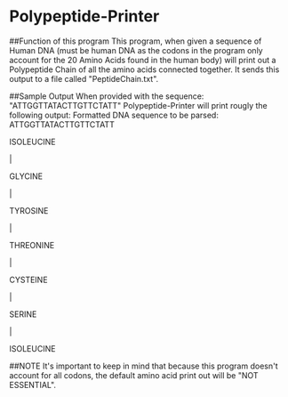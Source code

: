 # Polypeptide-Printer

##Function of this program
This program, when given a sequence of Human DNA (must be human DNA as the codons in the program only account for the 20 Amino Acids found in the human body)
will print out a Polypeptide Chain of all the amino acids connected together. It sends this output to a file called "PeptideChain.txt".

##Sample Output
When provided with the sequence: "ATTGGTTATACTTGTTCTATT"
Polypeptide-Printer will print rougly the following output:
Formatted DNA sequence to be parsed: ATTGGTTATACTTGTTCTATT

ISOLEUCINE

   |
   
GLYCINE

   |
   
TYROSINE

   |
   
THREONINE

   |
   
CYSTEINE

   |
   
SERINE

   |
   
ISOLEUCINE

##NOTE
It's important to keep in mind that because this program doesn't account for all codons, the default amino acid print out will be "NOT ESSENTIAL".
